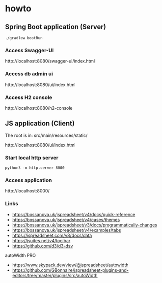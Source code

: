 # howto


## Spring Boot application (Server)

```
./gradlew bootRun
```

### Access Swagger-UI
http://localhost:8080/swagger-ui/index.html

### Access db admin ui
http://localhost:8080/ui/index.html

### Access H2 console
http://localhost:8080/h2-console


## JS application (Client)

The root is in:
src/main/resources/static/

http://localhost:8080/ui/index.html

### Start local http server
```
python3 -m http.server 8000
```

### Access application
http://localhost:8000/

### Links
- https://bossanova.uk/jspreadsheet/v4/docs/quick-reference
- https://bossanova.uk/jspreadsheet/v4/cases/themes
- https://bossanova.uk/jspreadsheet/v3/docs/programmatically-changes
- https://bossanova.uk/jspreadsheet/v4/examples/tabs
- https://jspreadsheet.com/v8/docs/data
- https://jsuites.net/v4/toolbar
- https://github.com/d3/d3-dsv

autoWidth PRO
- https://www.skypack.dev/view/@jspreadsheet/autowidth
- https://github.com/GBonnaire/jspreadsheet-plugins-and-editors/tree/master/plugins/src/autoWidth
